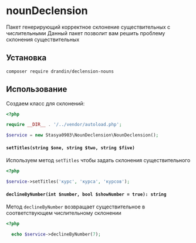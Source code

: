 # nounDeclension
Пакет генерирующий корректное склонение существительных с числительными
Данный пакет позволит вам решить проблему склонения существительных

## Установка

    composer require drandin/declension-nouns
## Использование

Создаем класс для склонений:

```php
<?php

require __DIR__ . '/../vendor/autoload.php';

$service = new Stasya0903\NounDeclension\NounDeclension();
```

#### `setTitles(string $one, string $two, string $five)`

Используем метод `setTitles` чтобы задать склонения существительного

```php
<?php

$service->setTitles('курс', 'курса', 'курсов');
```

#### `declineByNumber(int $number, bool $showNumber = true): string`

Метод `declineByNumber` возвращает существительное в соответствующем числительному склонении

```php
<?php

  echo $service->declineByNumber(7);
```

    
